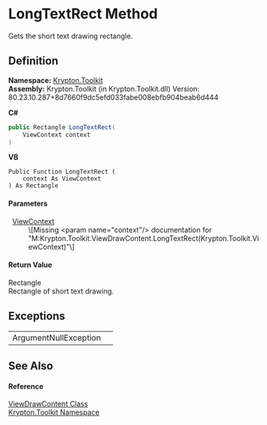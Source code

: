# LongTextRect Method


Gets the short text drawing rectangle.



## Definition
**Namespace:** <a href="79d2eac2-21f4-54ff-7552-b20c33c30600.md">Krypton.Toolkit</a>  
**Assembly:** Krypton.Toolkit (in Krypton.Toolkit.dll) Version: 80.23.10.287+8d7660f9dc5efd033fabe008ebfb904beab6d444

**C#**
``` C#
public Rectangle LongTextRect(
	ViewContext context
)
```
**VB**
``` VB
Public Function LongTextRect ( 
	context As ViewContext
) As Rectangle
```



#### Parameters
<dl><dt>  <a href="ed48663c-5842-51d4-9c11-490570023d3d.md">ViewContext</a></dt><dd>\[Missing &lt;param name="context"/&gt; documentation for "M:Krypton.Toolkit.ViewDrawContent.LongTextRect(Krypton.Toolkit.ViewContext)"\]</dd></dl>

#### Return Value
Rectangle  
Rectangle of short text drawing.

## Exceptions
<table>
<tr>
<td>ArgumentNullException</td>
<td /></tr>
</table>

## See Also


#### Reference
<a href="295b6d58-8430-473c-df05-9ab6f30975ab.md">ViewDrawContent Class</a>  
<a href="79d2eac2-21f4-54ff-7552-b20c33c30600.md">Krypton.Toolkit Namespace</a>  
